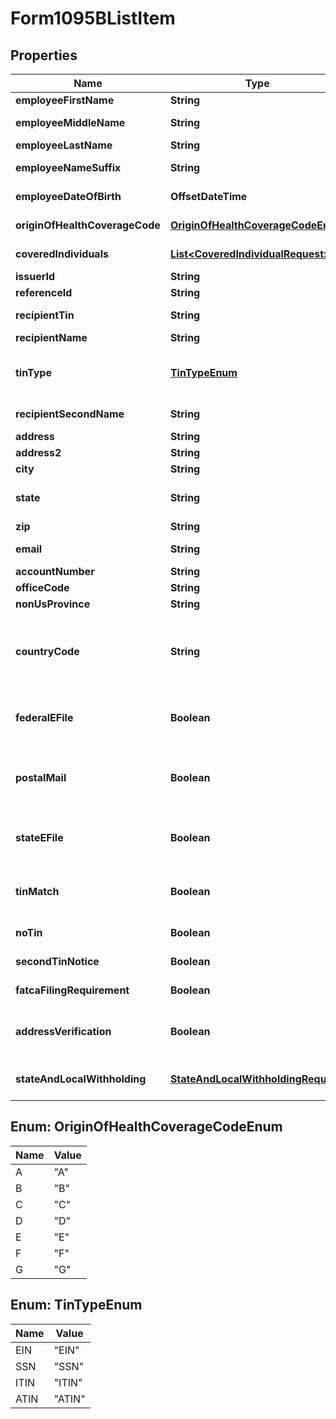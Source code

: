 

# Form1095BListItem


## Properties

| Name | Type | Description | Notes |
|------------ | ------------- | ------------- | -------------|
|**employeeFirstName** | **String** | Employee&#39;s first name |  [optional] |
|**employeeMiddleName** | **String** | Employee&#39;s middle name |  [optional] |
|**employeeLastName** | **String** | Employee&#39;s last name |  [optional] |
|**employeeNameSuffix** | **String** | Employee&#39;s name suffix |  [optional] |
|**employeeDateOfBirth** | **OffsetDateTime** | Employee&#39;s date of birth |  [optional] |
|**originOfHealthCoverageCode** | [**OriginOfHealthCoverageCodeEnum**](#OriginOfHealthCoverageCodeEnum) | Origin of health coverage code |  [optional] |
|**coveredIndividuals** | [**List&lt;CoveredIndividualRequest&gt;**](CoveredIndividualRequest.md) | Covered individuals information |  [optional] |
|**issuerId** | **String** | Issuer ID |  [optional] |
|**referenceId** | **String** | Reference ID |  [optional] |
|**recipientTin** | **String** | Recipient Tax ID Number |  [optional] |
|**recipientName** | **String** | Recipient name |  [optional] |
|**tinType** | [**TinTypeEnum**](#TinTypeEnum) | Type of TIN (Tax ID Number). Will be one of:  * SSN  * EIN  * ITIN  * ATIN |  [optional] |
|**recipientSecondName** | **String** | Recipient second name |  [optional] |
|**address** | **String** | Address |  [optional] |
|**address2** | **String** | Address line 2 |  [optional] |
|**city** | **String** | City |  [optional] |
|**state** | **String** | US state. Required if CountryCode is \&quot;US\&quot;. |  [optional] |
|**zip** | **String** | Zip/postal code |  [optional] |
|**email** | **String** | Recipient email address |  [optional] |
|**accountNumber** | **String** | Account number |  [optional] |
|**officeCode** | **String** | Office code |  [optional] |
|**nonUsProvince** | **String** | Foreign province |  [optional] |
|**countryCode** | **String** | Country code, as defined at https://www.irs.gov/e-file-providers/country-codes |  [optional] |
|**federalEFile** | **Boolean** | Boolean indicating that federal e-filing should be scheduled for this form |  [optional] |
|**postalMail** | **Boolean** | Boolean indicating that postal mailing to the recipient should be scheduled for this form |  [optional] |
|**stateEFile** | **Boolean** | Boolean indicating that state e-filing should be scheduled for this form |  [optional] |
|**tinMatch** | **Boolean** | Boolean indicating that TIN Matching should be scheduled for this form |  [optional] |
|**noTin** | **Boolean** | Indicates whether the recipient has no TIN |  [optional] |
|**secondTinNotice** | **Boolean** | Second TIN notice in three years |  [optional] |
|**fatcaFilingRequirement** | **Boolean** | Fatca filing requirement |  [optional] |
|**addressVerification** | **Boolean** | Boolean indicating that address verification should be scheduled for this form |  [optional] |
|**stateAndLocalWithholding** | [**StateAndLocalWithholdingRequest**](StateAndLocalWithholdingRequest.md) | State and local withholding information |  [optional] |



## Enum: OriginOfHealthCoverageCodeEnum

| Name | Value |
|---- | -----|
| A | &quot;A&quot; |
| B | &quot;B&quot; |
| C | &quot;C&quot; |
| D | &quot;D&quot; |
| E | &quot;E&quot; |
| F | &quot;F&quot; |
| G | &quot;G&quot; |



## Enum: TinTypeEnum

| Name | Value |
|---- | -----|
| EIN | &quot;EIN&quot; |
| SSN | &quot;SSN&quot; |
| ITIN | &quot;ITIN&quot; |
| ATIN | &quot;ATIN&quot; |



